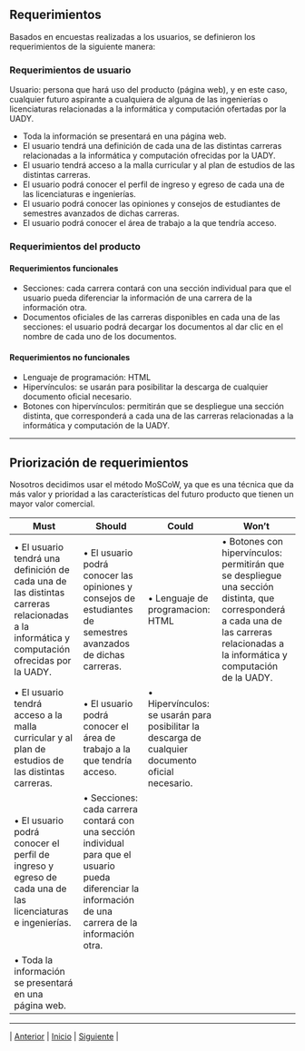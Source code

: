 ## Requerimientos

Basados en encuestas realizadas a los usuarios, se definieron los requerimientos de la siguiente manera:

### Requerimientos de usuario

  Usuario: persona que hará uso del producto (página web), y en este caso, cualquier futuro aspirante a cualquiera de alguna de las ingenierías o licenciaturas relacionadas a la informática y computación ofertadas por la UADY. 

  - Toda la información se presentará en una página web. 
  - El usuario tendrá una definición de cada una de las distintas carreras relacionadas a la informática y computación ofrecidas por la UADY.
  - El usuario tendrá acceso a la malla curricular y al plan de estudios de las distintas carreras.
  - El usuario podrá conocer el perfil de ingreso y egreso de cada una de las licenciaturas e ingenierías. 
  - El usuario podrá conocer las opiniones y consejos de estudiantes de semestres avanzados de dichas carreras.
  - El usuario podrá conocer el área de trabajo a la que tendría acceso.

### Requerimientos del producto

#### Requerimientos funcionales

  - Secciones: cada carrera contará con una sección individual para que el usuario pueda diferenciar la información de una carrera de la información otra. 
  - Documentos oficiales de las carreras disponibles en cada una de las secciones: el usuario podrá decargar los documentos al dar clic en el nombre de cada uno de los documentos. 

#### Requerimientos no funcionales

  - Lenguaje de programación: HTML
  - Hipervínculos: se usarán para posibilitar la descarga de cualquier documento oficial necesario. 
  - Botones con hipervínculos: permitirán que se despliegue una sección distinta, que corresponderá a cada una de las carreras relacionadas a la informática y computación de la UADY. 
  
  ------------------------------------------------------------------------------
  
  ## Priorización de requerimientos 
Nosotros decidimos usar el método MoSCoW, ya que es una técnica que da más valor y prioridad a las características del futuro producto que tienen un mayor valor comercial.

|Must	| Should	| Could	| Won’t |
|-----|---------|-------|-------|
|•	El usuario tendrá una definición de cada una de las distintas carreras relacionadas a la informática y computación ofrecidas por la UADY.|•	El usuario podrá conocer las opiniones y consejos de estudiantes de semestres avanzados de dichas carreras.|	•	Lenguaje de programacion: HTML|	•	Botones con hipervínculos: permitirán que se despliegue una sección distinta, que corresponderá a cada una de las carreras relacionadas a la informática y computación de la UADY.
|•	El usuario tendrá acceso a la malla curricular y al plan de estudios de las distintas carreras.|•	El usuario podrá conocer el área de trabajo a la que tendría acceso.|•	Hipervínculos: se usarán para posibilitar la descarga de cualquier documento oficial necesario.	|	|
|  •	El usuario podrá conocer el perfil de ingreso y egreso de cada una de las licenciaturas e ingenierías.  | •	Secciones: cada carrera contará con una sección individual para que el usuario pueda diferenciar la información de una carrera de la información otra. |	
|•	Toda la información se presentará en una página web.| |	||
			
***
| [Anterior](https://github.com/Geovanna-med/Enterate/blob/main/Documentos/Usuarios%20y%20clientes.md "Anterior") 
| [Inicio](https://github.com/Geovanna-med/Enterate "Inicio") 
| [Siguiente](https://github.com/Geovanna-med/Enterate/blob/main/Documentos/Casos%20de%20uso.md "Siguiente") |

